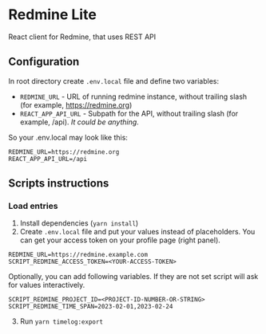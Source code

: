 # Redmine Lite

React client for Redmine, that uses REST API

## Configuration

In root directory create `.env.local` file and define two variables:

- `REDMINE_URL` - URL of running redmine instance, without trailing slash (for example, https://redmine.org)
- `REACT_APP_API_URL` - Subpath for the API, without trailing slash (for example, /api). _It could be anything_.

So your .env.local may look like this:

```
REDMINE_URL=https://redmine.org
REACT_APP_API_URL=/api
```

## Scripts instructions

### Load entries

1. Install dependencies (`yarn install`)
2. Create `.env.local` file and put your values instead of placeholders. You can get your access token on your profile page (right panel).

```
REDMINE_URL=https://redmine.example.com
SCRIPT_REDMINE_ACCESS_TOKEN=<YOUR-ACCESS-TOKEN>
```

Optionally, you can add following variables. If they are not set script will ask for values interactively.

```
SCRIPT_REDMINE_PROJECT_ID=<PROJECT-ID-NUMBER-OR-STRING>
SCRIPT_REDMINE_TIME_SPAN=2023-02-01,2023-02-24
```

3. Run `yarn timelog:export`
